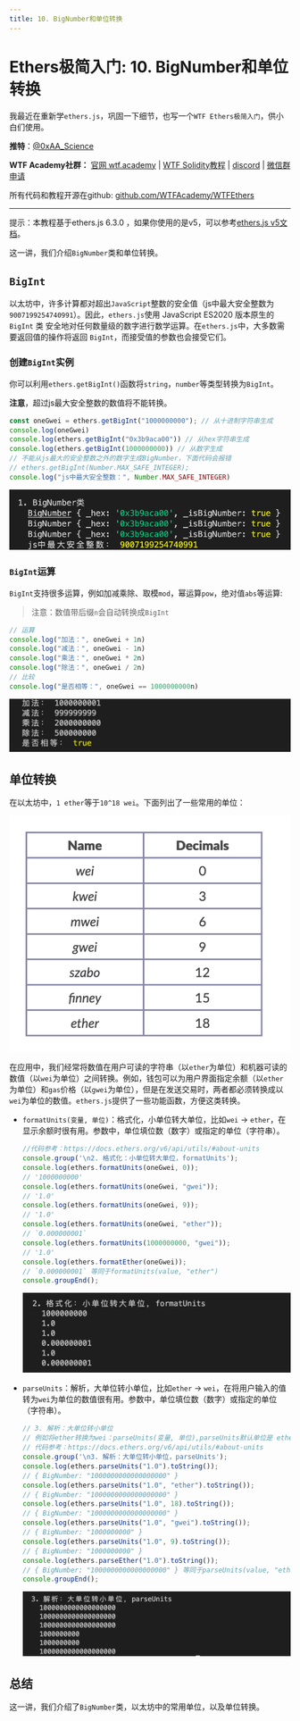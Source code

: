 ```yaml
---
title: 10. BigNumber和单位转换
---
```


# Ethers极简入门: 10. BigNumber和单位转换

我最近在重新学`ethers.js`，巩固一下细节，也写一个`WTF Ethers极简入门`，供小白们使用。

**推特**：[@0xAA_Science](https://twitter.com/0xAA_Science)

**WTF Academy社群：** [官网 wtf.academy](https://wtf.academy) | [WTF Solidity教程](https://github.com/AmazingAng/WTF-Solidity) | [discord](https://discord.gg/5akcruXrsk) | [微信群申请](https://docs.google.com/forms/d/e/1FAIpQLSe4KGT8Sh6sJ7hedQRuIYirOoZK_85miz3dw7vA1-YjodgJ-A/viewform?usp=sf_link)

所有代码和教程开源在github: [github.com/WTFAcademy/WTFEthers](https://github.com/WTFAcademy/WTF-Ethers)

-----

提示：本教程基于ethers.js 6.3.0 ，如果你使用的是v5，可以参考[ethers.js v5文档](https://docs.ethers.io/v5/)。

这一讲，我们介绍`BigNumber`类和单位转换。

## `BigInt`

以太坊中，许多计算都对超出`JavaScript`整数的安全值（js中最大安全整数为`9007199254740991`）。因此，`ethers.js`使用 JavaScript ES2020 版本原生的 `BigInt` 类 安全地对任何数量级的数字进行数学运算。在`ethers.js`中，大多数需要返回值的操作将返回 `BigInt`，而接受值的参数也会接受它们。

### 创建`BigInt`实例

你可以利用`ethers.getBigInt()`函数将`string`，`number`等类型转换为`BigInt`。

**注意**，超过js最大安全整数的数值将不能转换。

```js
const oneGwei = ethers.getBigInt("1000000000"); // 从十进制字符串生成
console.log(oneGwei)
console.log(ethers.getBigInt("0x3b9aca00")) // 从hex字符串生成
console.log(ethers.getBigInt(1000000000)) // 从数字生成
// 不能从js最大的安全整数之外的数字生成BigNumber，下面代码会报错
// ethers.getBigInt(Number.MAX_SAFE_INTEGER);
console.log("js中最大安全整数：", Number.MAX_SAFE_INTEGER)
```

![BigNumber](img/10-1.png)

### `BigInt`运算

`BigInt`支持很多运算，例如加减乘除、取模`mod`，幂运算`pow`，绝对值`abs`等运算:
> 注意：数值带后缀`n`会自动转换成`BigInt`

```js
// 运算
console.log("加法：", oneGwei + 1n)
console.log("减法：", oneGwei - 1n)
console.log("乘法：", oneGwei * 2n)
console.log("除法：", oneGwei / 2n)
// 比较
console.log("是否相等：", oneGwei == 1000000000n)
```

![BigNumber运算](img/10-2.png)

## 单位转换

在以太坊中，`1 ether`等于`10^18 wei`。下面列出了一些常用的单位：

![常用单位](img/10-3.png)

在应用中，我们经常将数值在用户可读的字符串（以`ether`为单位）和机器可读的数值（以`wei`为单位）之间转换。例如，钱包可以为用户界面指定余额（以`ether`为单位）和`gas`价格（以`gwei`为单位），但是在发送交易时，两者都必须转换成以`wei`为单位的数值。`ethers.js`提供了一些功能函数，方便这类转换。

- `formatUnits(变量, 单位)`：格式化，小单位转大单位，比如`wei` -> `ether`，在显示余额时很有用。参数中，单位填位数（数字）或指定的单位（字符串）。

    ```js
    //代码参考：https://docs.ethers.org/v6/api/utils/#about-units
    console.group('\n2. 格式化：小单位转大单位，formatUnits');
    console.log(ethers.formatUnits(oneGwei, 0));
    // '1000000000'
    console.log(ethers.formatUnits(oneGwei, "gwei"));
    // '1.0'
    console.log(ethers.formatUnits(oneGwei, 9));
    // '1.0'
    console.log(ethers.formatUnits(oneGwei, "ether"));
    // `0.000000001`
    console.log(ethers.formatUnits(1000000000, "gwei"));
    // '1.0'
    console.log(ethers.formatEther(oneGwei));
    // `0.000000001` 等同于formatUnits(value, "ether")
    console.groupEnd();
    ```

    ![formatUnits](img/10-4.png)

- `parseUnits`：解析，大单位转小单位，比如`ether` -> `wei`，在将用户输入的值转为`wei`为单位的数值很有用。参数中，单位填位数（数字）或指定的单位（字符串）。

    ```js
    // 3. 解析：大单位转小单位
    // 例如将ether转换为wei：parseUnits(变量, 单位),parseUnits默认单位是 ether
    // 代码参考：https://docs.ethers.org/v6/api/utils/#about-units
    console.group('\n3. 解析：大单位转小单位，parseUnits');
    console.log(ethers.parseUnits("1.0").toString());
    // { BigNumber: "1000000000000000000" }
    console.log(ethers.parseUnits("1.0", "ether").toString());
    // { BigNumber: "1000000000000000000" }
    console.log(ethers.parseUnits("1.0", 18).toString());
    // { BigNumber: "1000000000000000000" }
    console.log(ethers.parseUnits("1.0", "gwei").toString());
    // { BigNumber: "1000000000" }
    console.log(ethers.parseUnits("1.0", 9).toString());
    // { BigNumber: "1000000000" }
    console.log(ethers.parseEther("1.0").toString());
    // { BigNumber: "1000000000000000000" } 等同于parseUnits(value, "ether")
    console.groupEnd();
    ```

    ![parseUnits](img/10-5.png)

## 总结

这一讲，我们介绍了`BigNumber`类，以太坊中的常用单位，以及单位转换。
